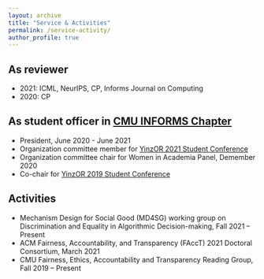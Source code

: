 ```yaml
---
layout: archive
title: "Service & Activities"
permalink: /service-activity/
author_profile: true
---
```


## As reviewer
- 2021: ICML, NeurIPS, CP, Informs Journal on Computing
- 2020: CP

## As student officer in [CMU INFORMS Chapter](https://cmuinforms.org/)
- President, June 2020 - June 2021
- Organization committee member for [YinzOR 2021 Student Conference](https://yinzor.cmuinforms.org/)
- Organization committee chair for Women in Academia Panel, Demember 2020
- Co-chair for [YinzOR 2019 Student Conference](https://2019yinzorstudentconference.wordpress.com/)

## Activities
- Mechanism Design for Social Good (MD4SG) working group on Discrimination and Equality in Algorithmic Decision-making, Fall 2021 – Present
- ACM Fairness, Accountability, and Transparency (FAccT) 2021 Doctoral Consortium, March 2021
- CMU Fairness, Ethics, Accountability and Transparency Reading Group, Fall 2019 – Present
